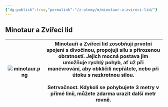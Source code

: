 ```yaml
---
{"dg-publish":true,"permalink":"/z-atomy/m/minotaur-a-zvireci-lid/"}
---
```


## Minotaur a Zvířecí lid

| ![minotaur.png](/img/user/z_img/minotaur.png) | Minotauři a Zvířecí lid zosobňují prvotní spojení s divočinou, propojují sílu s přirozenou obratností. Jejich mocná postava jim umožňuje rychlý pohyb, ať už při manévrování, aby obklíčili nepřátele, nebo při útoku s nezkrotnou silou.<br><br>**Setrvačnost**. Kdykoli se pohybujete 3 metry v přímé linii, můžete zdarma urazit další metr rovně. |
| ----------------- | ----------------------------------------------------------------------------------------------------------------------------------------------------------------------------------------------------------------------------------------------------------------------------------------------------------------------------------------------------- |
